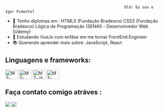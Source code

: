                                                          Olá! Eu sou o Igor Pimentel

- 📝 Tenho diplomas em : HTML5 (Fundação Bradesco) CSS3 (Fundação Bradesco) Lógica de Programação (SENAI) - Desenvolvedor Web (Udemy)
- 🌱 Estudando VueJs com enfâse em me tornar FrontEnd Engineer
- 📚 Querendo aprender mais sobre: JavaScript, React



<h2>Linguagens e frameworks:  </h2>
  <div style="display: inline_block">
    <img align="center" alt="MT-HTML" height="30" width="40" src="https://cdn.jsdelivr.net/gh/devicons/devicon/icons/html5/html5-plain-wordmark.svg">
    <img align="center" alt="MT-CSS" height="30" width="40" src="https://cdn.jsdelivr.net/gh/devicons/devicon/icons/css3/css3-plain-wordmark.svg">
    <img align="center" alt="MT-JS" height="30" width="40" src="https://cdn.jsdelivr.net/gh/devicons/devicon/icons/javascript/javascript-plain.svg">
    <img align="center" alt="MT-VUEJS" height="30" width="40" src="https://cdn.jsdelivr.net/gh/devicons/devicon/icons/vuejs/vuejs-original-wordmark.svg"> 
   </div>
   
   <h2>Faça contato comigo atráves : </h2>
  <div> 
    <a href = "mailto:igorpimentell@outlook.com"> <img src="https://img.shields.io/badge/Microsoft_Outlook-0078D4?style=for-the-badge&logo=microsoft-outlook&logoColor=white" target="_blank"></a>
    <a href="https://www.linkedin.com/in/igor-pimentel-sardinha-83727412a/" target="_blank"><img src="https://img.shields.io/badge/-LinkedIn-%230077B5?style=for-the-badge&logo=linkedin&logoColor=white" target="_blank"></a> 
  </div>
